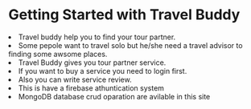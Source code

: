 # Getting Started with Travel Buddy

<li>Travel buddy help you to find your tour partner.</li>
<li>Some pepole want to travel solo but he/she need a travel advisor to finding some awsome places.</li>
<li>Travel Buddy gives you tour partner service.</li>
<li>If you want to buy a service you need to login first. </li>
<li>Also you can write service review.</li>
<li>This is have a firebase athuntication system</li>
<li>MongoDB database crud oparation are avilable in this site</li>


